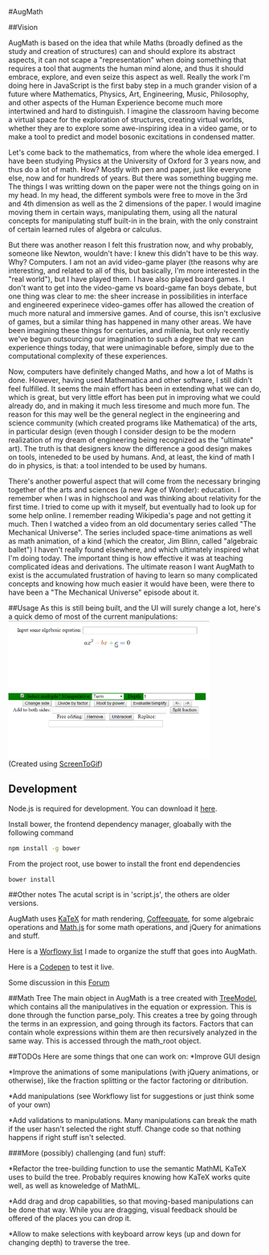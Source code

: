 #AugMath

##Vision

AugMath is based on the idea that while Maths (broadly defined as the study and creation of structures) can and should explore its abstract aspects, it can not scape a "representation" when doing something that requires a tool that augments the human mind alone, and thus it should embrace, explore, and even seize this aspect as well. Really the work I'm doing here in JavaScript is the first baby step in a much grander vision of a future where Mathematics, Physics, Art, Engineering, Music, Philosophy, and other aspects of the Human Experience  become much more intertwined and hard to distinguish. I imagine the classroom having become a virtual space for the exploration of structures, creating virtual worlds, whether they are to explore some awe-inspiring idea in a video game, or to make a tool to predict and model bosonic excitations in condensed matter.

Let's come back to the mathematics, from where the whole idea emerged. I have been studying Physics at the University of Oxford for 3 years now, and thus do a lot of math. How? Mostly with pen and paper, just like everyone else, now and for hundreds of years. But there was something bugging me. The things I was writting down on the paper were not the things going on in my head. In my head, the different symbols were free to move in the 3rd and 4th dimension as well as the 2 dimensions of the paper. I would imagine moving them in certain ways, manipulating them, using all the natural concepts for manipulating stuff built-in in the brain, with the only constraint of certain learned rules of algebra or calculus.

But there was another reason I felt this frustration now, and why probably, someone like Newton, wouldn't have: I knew this didn't have to be this way. Why? Computers. I am not an avid video-game player (the reasons why are interesting, and related to all of this, but basically, I'm more interested in the "real world"), but I have played them. I have also played board games. I don't want to get into the video-game vs board-game fan boys debate, but one thing was clear to me: the sheer increase in possibilities in interface and engineered experinece video-games offer has allowed the creation of much more natural and immersive games. And of course, this isn't exclusive of games, but a similar thing has happened in many other areas. We have been imagining these things for centuries, and millenia, but only recently we've begun outsourcing our imagination to such a degree that we can experience things today, that were unimaginable before, simply due to the computational complexity of these experiences.

Now, computers have definitely changed Maths, and how a lot of Maths is done. However, having used Mathematica and other software, I still didn't feel fulfilled. It seems the main effort has been in extending what we can do, which is great, but very little effort has been put in improving what we could already do, and in making it much less tiresome and much more fun. The reason for this may well be the general neglect in the engineering and science community (which created programs like Mathematica) of the arts, in particular design (even though I consider design to be the modern realization of my dream of engineering being recognized as the "ultimate" art). The truth is that designers know the difference a good design makes on tools, inteneded to be used by humans. And, at least, the kind of math I do in physics, is that: a tool intended to be used by humans.

There's another powerful aspect that will come from the necessary bringing together of the arts and sciences (a new Age of Wonder): education. I remember when I was in highschool and was thinking about relativity for the first time. I tried to come up with it myself, but eventually had to look up for some help online. I remember reading Wikipedia's page and not getting it much. Then I watched a video from an old documentary series called "The Mechanical Universe". The series included space-time animations as well as math animation, of a kind (which the creator, Jim Blinn, called "algebraic ballet") I haven't really found elsewhere, and which ultimately inspired what I'm doing today. The important thing is how effective it was at teaching complicated ideas and derivations. The ultimate reason I want AugMath to exist is the accumulated frustration of having to learn so many complicated concepts and knowing how much easier it would have been, were there to have been a "The Mechanical Universe" episode about it.

##Usage
As this is still being built, and the UI will surely change a lot, here's a quick demo of most of the current manipulations:
</br>
<img src="proving_quad_formula.gif" width="400" alt="Proof of Quadratic Formula">
</br>(Created using [ScreenToGif](https://screentogif.codeplex.com/))

## Development

Node.js is required for development. You can download it [here](http://nodejs.org).

Install bower, the frontend dependency manager, gloabally with the following command

```bash
npm install -g bower
```

From the project root, use bower to install the front end dependencies

```bash
bower install
```

##Other notes
The acutal script is in 'script.js', the others are older versions.

AugMath uses [KaTeX](https://khan.github.io/KaTeX/) for math rendering, [Coffeequate](http://coffeequate.readthedocs.org/en/latest/), for some algebraic operations and [Math.js](http://mathjs.org/) for some math operations, and jQuery for animations and stuff.

Here is a [Worflowy list](https://workflowy.com/s/BlNaX36nRR) I made to organize the stuff that goes into AugMath. 

Here is a [Codepen](http://codepen.io/guillefix/full/xGWQPJ/) to test it live.

Some discussion in this [Forum](http://forum.fractalfuture.net/t/augmented-math-and-education/265)

##Math Tree
The main object in AugMath is a tree created with [TreeModel](http://jnuno.com/tree-model-js/), which contains all the manipulatives in the equation or expression. This is done through the function parse_poly. This creates a tree by going through the terms in an expression, and going through its factors. Factors that can contain whole expressions within them are then recursively analyzed in the same way. This is accessed through the math_root object.

##TODOs
Here are some things that one can work on:
*Improve GUI design

*Improve the animations of some manipulations (with jQuery animations, or otherwise), like the fraction splitting or the factor factoring or ditribution.

*Add manipulations (see Workflowy list for suggestions or just think some of your own)

*Add validations to manipulations. Many manipulations can break the math if the user hasn't selected the right stuff. Change code so that nothing happens if right stuff isn't selected.

###More (possibly) challenging (and fun) stuff:

*Refactor the tree-building function to use the semantic MathML KaTeX uses to build the tree. Probably requires knowing how KaTeX works quite well, as well as knoweledge of MathML.

*Add drag and drop capabilities, so that moving-based manipulations can be done that way. While you are dragging, visual feedback should be offered of the places you can drop it.

*Allow to make selections with keyboard arrow keys (up and down for changing depth) to traverse the tree.

